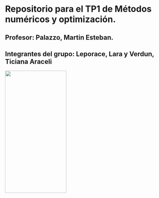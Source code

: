 # Repositorio para el TP1 de Métodos numéricos y optimización.
## Profesor: Palazzo, Martin Esteban. 
## Integrantes del grupo: Leporace, Lara y Verdun, Ticiana Araceli


<img src="https://p.kindpng.com/picc/s/111-1110791_ironicmeme-ironic-png-sunglasses-emoji-smileyface-ironic-meme.png" data-canonical-src="https://i.pinimg.com/564x/95/8f/ba/958fbaa1de99ca2221b01eb50e49fee0.jpg" width="200" height="400" />
